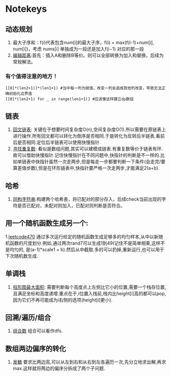 # Notekeys

## 动态规划
1. 最大子序和：f(i)代表包含num[i]的最大子序，f(i) = max(f(i-1)+num[i], num[i])，考虑 nums[i] 单独成为一段还是加入f(i−1) 对应的那一段
2. [编辑距离](https://leetcode-cn.com/problems/edit-distance/submissions/):首先：插入A和删除B等价。则可以全部转换为加入和替换。后续为常规解法。

### 有个值得注意的地方！
~~~
[[0]*(len2+1)]*(len1+1) #当中每一列为赋值，改变一列会造成其他列改变，导致无法正确初始化边界值
[[0]*(len2+1) for _ in range(len1+1)] #应该像这样建立dp数组
~~~

## 链表
1. [回文链表](https://leetcode-cn.com/problems/palindrome-linked-list/): 关键在于想要时间复杂度O(n),空间复杂度O(1).所以需要在原链表上进行操作.所有回文都可以转化为倒序是否相同.于是转化为反转后半链表,看前后是否相同.定位后半链表可以使用快慢指针.
2. [寻找重复数](https://leetcode-cn.com/problems/find-the-duplicate-number/): 看似是数组问题,其实可以建模成链表.有重复数等价于链表有环.故可以借助快慢指针.记住快慢指针在不同问题中,快指针的判断是不一样的.比如单链表中快指针虽然一次走两步,但是每走一步都要判断一下条件(会走完/要算差值步数),但是在环形链表中,快指针要严格一次走两步,才能满足2(a+b).


## 哈希
1. [同构字符串](https://leetcode-cn.com/problems/isomorphic-strings/):构建两个哈希表，将已配对的部分存入，后续check当前出现的字符是否已配对，未配对则加入，已配对则判断是否符合。

## 用一个随机函数生成另一个:
1.[leetcode470](https://leetcode-cn.com/problems/implement-rand10-using-rand7/submissions/)
通过多次运行给定的随机函数生成足够多的均匀样本,从中以新随机函数的尺度划分.例如,通过两次rand7可以生成1到49(记住不是简单相乘,这样不是均匀的, 是(a-1)*scale1 + b).然后从中截取.多的可以扔掉,重新运行,也可以用于下次随机数生成.

## 单调栈
1. [柱形图最大面积](https://leetcode-cn.com/problems/largest-rectangle-in-histogram/): 需要判断每个高度点上左侧比它小的位置,需要一个栈存位置, 且满足坐标和高度递增.重点在于,i位置入栈前,栈内比height[i]高的都可以pop,因为它们不再可能成为i右侧的选项(height[i]更小).


## 回溯/遍历/组合
1. [组合数](https://leetcode-cn.com/problems/combination-sum-iii/submissions/) 组合可以看作dfs.

## 数组两边偏序的转化
1. [发糖](https://leetcode-cn.com/problems/candy/submissions/)  要求比两边高,可以从左到右和从右到左各遍历一次,先分立地求出解,再求max.这样就将两边的偏序分拆成了两个子问题.

